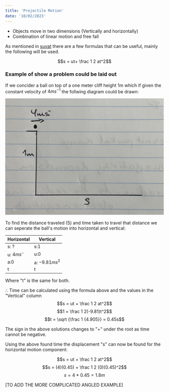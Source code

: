 ```yaml
---
title: 'Projectile Motion'
date: '10/02/2023'
---
```


- Objects move in two dimensions (Vertically and horizontally) 
- Combination of linear motion and free fall

As mentioned in [suvat](Suvat) there are a few formulas that can be useful, mainly the following will be used.

$$s = ut+ \frac 1 2 at^2$$

### Example of show a problem could be laid out

If we concider a ball on top of a one meter cliff height 1m which if given the constant velocity of $4ms^{-1}$ the follwing diagram could be drawn:

![problem](/img/phys/20.jpeg)

To find the distance traveled (S) and time taken to travel that distance we can seperate the ball's motion into horizontal and vertical:

| Horizontal      | Vertical        |
| --------------- | --------------- |
| s: ?            | s:1             |
| u: $4ms^{-}$    | u:0             |
| a:0             | a: $-9.81ms^2$  |
| t               | t               |


Where "t" is the same for both.

$\therefore$ Time can be calculated using the formula above and the values in the "Vertical" column
$$s = ut + \frac 1 2 at^2$$
$$1 = \frac 1 2(-9.81)t^2$$
$$t = \sqrt {\frac 1 {4.905}} = 0.45s$$

The sign in the above solutions changes to "+" under the root as time cannot be negative.

Using the above found time the displacement "s" can now be found for the horizontal motion component:

$$s = ut + \frac 1 2 at^2$$
$$s = (4)(0.45) + \frac 1 2 (0)(0.45)^2$$
$$s = 4*0.45 = 1.8m$$

[TO ADD THE MORE COMPLICATED ANGLED EXAMPLE]

